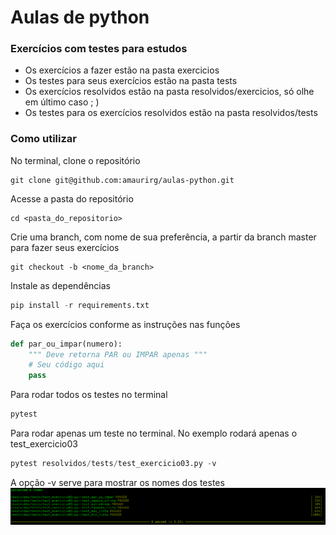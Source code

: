 # Aulas de python  
### Exercícios com testes para estudos  


* Os exercícios a fazer estão na pasta exercicios  
* Os testes para seus exercícios estão na pasta tests
* Os exercícios resolvidos estão na pasta resolvidos/exercicios, só olhe em último caso ; )  
* Os testes para os exercícios resolvidos estão na pasta resolvidos/tests  

### Como utilizar
No terminal, clone o repositório
```
git clone git@github.com:amaurirg/aulas-python.git
```
Acesse a pasta do repositório
```
cd <pasta_do_repositorio>
```  
Crie uma branch, com nome de sua preferência, a partir da branch master para fazer seus exercícios
```
git checkout -b <nome_da_branch>
```

Instale as dependências
~~~python
pip install -r requirements.txt
~~~

Faça os exercícios conforme as instruções nas funções
~~~python
def par_ou_impar(numero):
    """ Deve retorna PAR ou IMPAR apenas """
    # Seu código aqui
    pass
~~~

Para rodar todos os testes no terminal
~~~python
pytest
~~~

Para rodar apenas um teste no terminal. No exemplo rodará apenas o test_exercicio03
~~~python
pytest resolvidos/tests/test_exercicio03.py -v
~~~

A opção -v serve para mostrar os nomes dos testes
![Pytest -v](imagens/pytest_-v.png)


